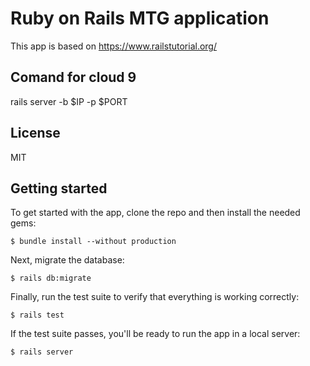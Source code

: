 # Ruby on Rails MTG application
This app is based on https://www.railstutorial.org/ 

## Comand for cloud 9
rails server -b $IP -p $PORT

## License

MIT

## Getting started

To get started with the app, clone the repo and then install the needed gems:

```
$ bundle install --without production
```

Next, migrate the database:

```
$ rails db:migrate
```

Finally, run the test suite to verify that everything is working correctly:

```
$ rails test
```

If the test suite passes, you'll be ready to run the app in a local server:

```
$ rails server
```